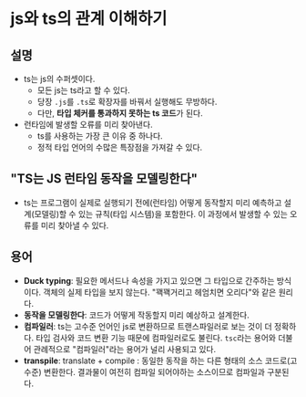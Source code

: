 # js와 ts의 관계 이해하기

## 설명

- ts는 js의 수퍼셋이다.
  - 모든 js는 ts라고 할 수 있다.
  - 당장 `.js`를 `.ts`로 확장자를 바꿔서 실행해도 무방하다.
  - 다만, **타입 체커를 통과하지 못하는 ts 코드**가 된다.
- 런타임에 발생할 오류를 미리 찾아낸다.
  - ts를 사용하는 가장 큰 이유 중 하나다.
  - 정적 타입 언어의 수많은 특장점을 가져갈 수 있다.

## "TS는 JS 런타임 동작을 모델링한다"

- ts는 프로그램이 실제로 실행되기 전에(런타임) 어떻게 동작할지 미리 예측하고 설계(모델링)할 수 있는 규칙(타입 시스템)을 포함한다. 이 과정에서 발생할 수 있는 오류를 미리 찾아낼 수 있다.

## 용어

- **Duck typing**: 필요한 메서드나 속성을 가지고 있으면 그 타입으로 간주하는 방식이다. 객체의 실제 타입을 보지 않는다. "꽥꽥거리고 헤엄치면 오리다"와 같은 원리다.
- **동작을 모델링한다**: 코드가 어떻게 작동할지 미리 예상하고 설계한다.
- **컴파일러**: ts는 고수준 언어인 js로 변환하므로 트랜스파일러로 보는 것이 더 정확하다. 타입 검사와 코드 변환 기능 때문에 컴파일러로도 불린다. `tsc`라는 용어와 더불어 관례적으로 "컴파일러"라는 용어가 널리 사용되고 있다.
- **transpile**: translate + compile : 동일한 동작을 하는 다른 형태의 소스 코드로(고수준) 변환한다. 결과물이 여전히 컴파일 되어야하는 소스이므로 컴파일과 구분된다.

